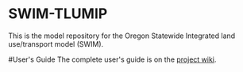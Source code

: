 # SWIM-TLUMIP
This is the model repository for the Oregon Statewide Integrated land use/transport model (SWIM).

#User's Guide
The complete user's guide is on the [project wiki](https://github.com/pbsag/tlumip/wiki).

